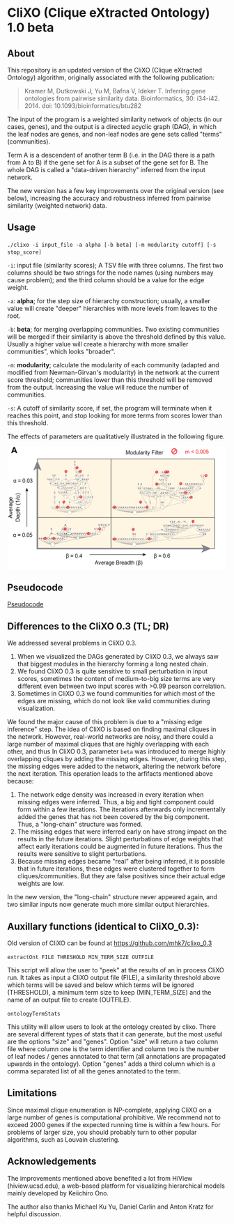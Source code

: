 # CliXO (Clique eXtracted Ontology) 1.0 beta


## About

This repository is an updated version of the CliXO (Clique eXtracted Ontology) algorithm, originally associated with the following publication:

>Kramer M, Dutkowski J, Yu M, Bafna V, Ideker T. Inferring gene ontologies from pairwise similarity data. Bioinformatics, 30: i34-i42. 2014. doi: 10.1093/bioinformatics/btu282

The input of the program is a weighted similarity network of objects (in our cases, genes), and the output is a directed acyclic graph (DAG), in which the leaf nodes are genes, and non-leaf nodes are gene sets called "terms" (communities).  

 Term A is a descendent of another term B (i.e. in the DAG there is a path from A to B) if the gene set for A is a subset of the gene set for B. The whole DAG is called a "data-driven hierarchy" inferred from the input network.

The new version has a few key improvements over the original version (see below), increasing the accuracy and robustness inferred from pairwise similarity (weighted network) data.

## Usage

`./clixo -i input_file -a alpha [-b beta] [-m modularity cutoff] [-s stop_score]`

`-i`: input file (similarity scores); A TSV file with three columns. The first two columns should be two strings for the node names (using numbers may cause problem); and the third column should be a value for the edge weight.

`-a`: **alpha**; for the step size of hierarchy construction; usually, a smaller value will create "deeper" hierarchies with more levels from leaves to the root.
   
`-b`: **beta**; for merging overlapping communities. Two existing communities will be merged if their similarity is above the threshold defined by this value. Usually a higher value will create a hierarchy with more smaller communities", which looks "broader".
  
`-m`: **modularity**; calculate the modularity of each community (adapted and modified from Newman-Girvan's modularity) in the network at the current score threshold; communities lower than this threshold will be removed from the output. Increasing the value will reduce the number of communities.
  
`-s`: A cutoff of similarity score, if set, the program will terminate when it reaches this point, and stop looking for more terms from scores lower than this threshold.

The effects of parameters are qualitatively illustrated in the following figure.
<p align="center">
  <img src="fig.png" width="500" align="center">
</p>


## Pseudocode

[Pseudocode](CliXO%201.0%20pseudocode.pdf)


## Differences to the CliXO 0.3 (TL; DR)

We addressed several problems in CliXO 0.3. 

1. When we visualized the DAGs generated by CliXO 0.3, we always saw that biggest modules in the hierarchy forming a long nested chain. 
2. We found CliXO 0.3 is quite sensitive to small perturbation in input scores, sometimes the content of medium-to-big size terms are very different even between two input scores with >0.99 pearson correlation.
3. Sometimes in CliXO 0.3 we found communities for which most of the edges are missing, which do not look like valid communities during visualization.

We found the major cause of this problem is due to a "missing edge inference" step. The idea of CliXO is based on finding maximal cliques in the network. However, real-world networks are noisy, and there could a large number of maximal cliques that are highly overlapping with each other, and thus In CliXO 0.3, parameter `beta` was introduced to merge highly overlapping cliques by adding the missing edges. 
However, during this step, the missing edges were added to the network, altering the network before the next iteration. This operation leads to the arfifacts mentioned above because:

1. The network edge density was increased in every iteration when missing edges were inferred. Thus, a big and tight component could form within a few iterations. The iterations afterwards only incrementally added the genes that has not been covered by the big component. Thus, a "long-chain" structure was formed.
2. The missing edges that were inferred early on have strong impact on the results in the future iterations. Slight perturbations of edge weights that affect early iterations could be augmented in future iterations. Thus the results were sensitive to slight perturbations.
3. Because missing edges became "real"  after being inferred, it is possible that in future iterations, these edges were clustered together to form cliques/communities. But they are false positives since their actual edge weights are low.

In the new version, the "long-chain" structure never appeared again, and two similar inputs now generate much more similar output hierarchies.


## Auxillary functions (identical to CliXO_0.3): 

Old version of CliXO can be found at
https://github.com/mhk7/clixo_0.3

`extractOnt FILE THRESHOLD MIN_TERM_SIZE OUTFILE`

This script will allow the user to "peek" at the results of an in process CliXO run. It takes as input a CliXO output file (FILE), a similarity threshold above which terms will be saved and below which terms will be ignored (THRESHOLD), a minimum term size to keep (MIN_TERM_SIZE) and the name of an output file to create (OUTFILE).

`ontologyTermStats`

This utility will allow users to look at the ontology created by clixo.  There are several different types of stats that it can generate, but the most useful are the options "size" and "genes".  Option "size" will return a two column file where column one is the term identifier and column two is the number of leaf nodes / genes annotated to that term (all annotations are propagated upwards in the ontology).  Option "genes" adds a third column which is a comma separated list of all the genes annotated to the term.

## Limitations

Since maximal clique enumeration is NP-complete, applying CliXO on a large number of genes is computational prohibitive. We recommend not to exceed 2000 genes if the expected running time is within a few hours. For problems of larger size, you should probably turn to other popular algorithms, such as Louvain clustering.


## Acknowledgements

The improvements mentioned above benefited a lot from HiView (hiview.ucsd.edu), a web-based platform for visualizing hierarchical models mainly developed by Keiichiro Ono.

The author also thanks Michael Ku Yu, Daniel Carlin and Anton Kratz for helpful discussion.
